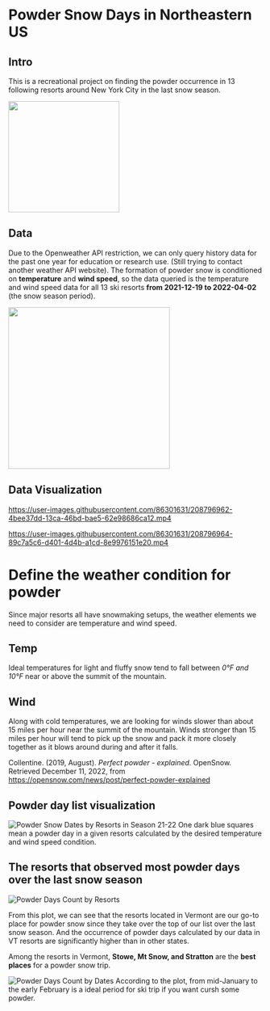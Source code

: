 # Powder Snow Days in Northeastern US
## Intro
This is a recreational project on finding the powder occurrence in 13 following resorts around New York City in the last snow season.

<img src="https://user-images.githubusercontent.com/86301631/208796393-11fc1a12-21a9-46ae-bcf4-171bde948c2c.png" width="220">

## Data
Due to the Openweather API restriction, we can only query history data for the past one year for education or research use. (Still trying to contact another weather API website). 
The formation of powder snow is conditioned on **temperature** and **wind speed**, so the data queried is the temperature and wind speed data for all 13 ski resorts **from 2021-12-19 to 2022-04-02** (the snow season period).

<img src="https://user-images.githubusercontent.com/86301631/208796437-e0fb68af-fe69-4fc1-a42c-812b987d38af.png" width="320">

## Data Visualization

https://user-images.githubusercontent.com/86301631/208796962-4bee37dd-13ca-46bd-bae5-62e98686ca12.mp4

https://user-images.githubusercontent.com/86301631/208796964-89c7a5c6-d401-4d4b-a1cd-8e9976151e20.mp4



# Define the weather condition for powder
Since major resorts all have snowmaking setups, the weather elements we need to consider are temperature and wind speed.
## Temp
Ideal temperatures for light and fluffy snow tend to fall between *0°F and 10°F* near or above the summit of the mountain.
## Wind
Along with cold temperatures, we are looking for winds slower than about 15 miles per hour near the summit of the mountain. Winds stronger than 15 miles per hour will tend to pick up the snow and pack it more closely together as it blows around during and after it falls.

Collentine. (2019, August). *Perfect powder - explained*. OpenSnow. Retrieved December 11, 2022, from https://opensnow.com/news/post/perfect-powder-explained

## Powder day list visualization 

![Powder Snow Dates by Resorts in Season 21-22](https://user-images.githubusercontent.com/86301631/208797267-2cf23552-4c6d-43a0-b6cb-b671fdce7774.png)
One dark blue squares mean a powder day in a given resorts calculated by the desired temperature and wind speed condition.

## The resorts that observed most powder days over the last snow season
![Powder Days Count by Resorts](https://user-images.githubusercontent.com/86301631/208797680-a428c63b-d0a1-4d25-b8bf-c85c9358131c.png)

From this plot, we can see that the resorts located in Vermont are our go-to place for powder snow since they take over the top of our list over the last snow season. And the occurrence of powder days calculated by our data in VT resorts are significantly higher than in other states. 

Among the resorts in Vermont, **Stowe, Mt Snow, and Stratton** are the **best places** for a powder snow trip.

![Powder Days Count by Dates](https://user-images.githubusercontent.com/86301631/208797764-86abe5da-68ed-4c23-aab6-05c1a04ebd3b.png)
According to the plot, from mid-January to the early February is a ideal period for ski trip if you want cursh some powder. 
